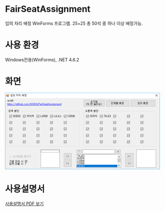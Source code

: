 # FairSeatAssignment
임의 자리 배정 WinForms 프로그램. 25+25 총 50석 중 하나 이상 배정가능.

# 사용 환경
Windows전용(WinForms), .NET 4.6.2

# 화면
![MainScreen](https://github.com/SD810/FairSeatAssignment/raw/master/Docs/pic_Main.png)

# 사용설명서
[사용설명서 PDF 보기](https://github.com/SD810/FairSeatAssignment/blob/master/Docs/Fair%20Seat%20Assignment%20%EC%84%A4%EB%AA%85%EC%84%9C.pdf "사용설명서 PDF 보기")
